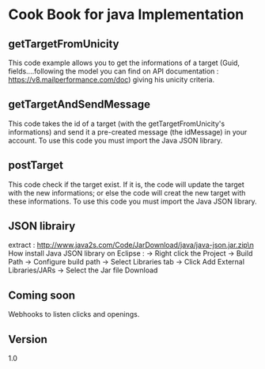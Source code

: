 Cook Book for java Implementation
==


getTargetFromUnicity
--

This code example allows you to get the informations of a target (Guid, fields....following the model you can find on API documentation : https://v8.mailperformance.com/doc) giving his unicity criteria.

getTargetAndSendMessage
--

This code takes the id of a target (with the getTargetFromUnicity's informations) and send it a pre-created message (the idMessage) in your account. 
To use this code you must import the Java JSON library.

postTarget
--

This code check if the target exist. If it is, the code will update the target with the new informations; or else the code will creat the new target with these informations. 
To use this code you must import the Java JSON library.

JSON librairy
--

extract : http://www.java2s.com/Code/JarDownload/java/java-json.jar.zip\n
How install Java JSON library on Eclipse : -> Right click the Project -> Build Path -> Configure build path -> Select Libraries tab -> Click Add External Libraries/JARs -> Select the Jar file Download

Coming soon
--
Webhooks to listen clicks and openings.


Version
--

1.0 